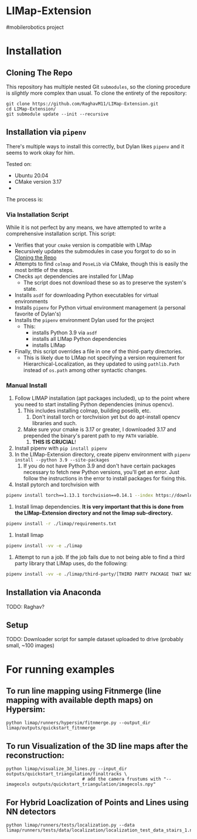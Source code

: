 # LIMap-Extension
#mobilerobotics project

# Installation

## Cloning The Repo

This repository has multiple nested Git `submodules`, so the cloning procedure is *slightly* more complex than usual. To clone the entirety of the repository:
```
git clone https://github.com/RaghavM11/LIMap-Extension.git
cd LIMap-Extension/
git submodule update --init --recursive
```

## Installation via `pipenv`

There's multiple ways to install this correctly, but Dylan likes `pipenv` and it seems to work okay for him.

Tested on:
- Ubuntu 20.04
- CMake version 3.17
-

The process is:

### Via Installation Script

While it is not perfect by any means, we have attempted to write a comprehensive installation script. This script:
- Verifies that your `cmake` version is compatible with LIMap
- Recursively updates the submodules in case you forgot to do so in [Cloning the Repo](#cloning-the-repo)
- Attempts to find `colmap` and `PoseLib` via CMake, though this is easily the most brittle of the steps.
- Checks `apt` dependencies are installed for LIMap
  - The script does not download these so as to preserve the system's state.
- Installs `asdf` for downloading Python executables for virtual environments
- Installs `pipenv` for Python virtual environment management (a personal favorite of Dylan's)
- Installs the `pipenv` environment Dylan used for the project
  - This:
    -  installs Python 3.9 via `asdf`
    -  installs all LIMap Python dependencies
    -  installs LIMap
- Finally, this script overrides a file in one of the third-party directories.
  - This is likely due to LIMap not specifying a version requirement for Hierarchical-Localization, as they updated to using `pathlib.Path` instead of `os.path` among other syntactic changes.

### Manual Install

1. Follow LIMAP installation (apt packages included), up to the point where you need to start installing Python dependencies (minus opencv).
	1. This includes installing colmap, building poselib, etc.
		1. Don't install torch or torchvision yet but do apt-install opencv libraries and such.
	2. Make sure your cmake is 3.17 or greater, I downloaded 3.17 and prepended the binary's parent path to my `PATH` variable.
		1. **THIS IS CRUCIAL**!
2. Install pipenv with `pip install pipenv`
3. In the LIMap-Extension directory, create pipenv environment with `pipenv install --python 3.9 --site-packages`
   1. If you do not have Python 3.9 and don't have certain packages necessary to fetch new Python versions, you'll get an error. Just follow the instructions in the error to install packages for fixing this.
4. Install pytorch and torchvision with
```bash
pipenv install torch==1.13.1 torchvision==0.14.1 --index https://download.pytorch.org/whl/cu116
```
1. Install limap dependencies. **It is very important that this is done from the LIMap-Extension directory and not the limap sub-directory.**
```bash
pipenv install -r ./limap/requirements.txt
```
1. Install limap
```bash
pipenv install -vv -e ./limap
```
1. Attempt to run a job. If the job fails due to not being able to find a third party library that LIMap uses, do the following:
```bash
pipenv install -vv -e ./limap/third-party/[THIRD PARTY PACKAGE THAT WASN'T FOUND]
```

## Installation via Anaconda

TODO: Raghav?

## Setup

TODO: Downloader script for sample dataset uploaded to drive (probably small, ~100 images)


# For running examples
## To run line mapping using Fitnmerge (line mapping with available depth maps) on Hypersim:
```
python limap/runners/hypersim/fitnmerge.py --output_dir limap/outputs/quickstart_fitnmerge
```

## To run Visualization of the 3D line maps after the reconstruction:

```
python limap/visualize_3d_lines.py --input_dir outputs/quickstart_triangulation/finaltracks \
                             # add the camera frustums with "--imagecols outputs/quickstart_triangulation/imagecols.npy"
```

## For Hybrid Loaclization of Points and Lines using NN detectors

```
python limap/runners/tests/localization.py --data limap/runners/tests/data/localization/localization_test_data_stairs_1.npy
```
